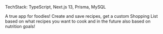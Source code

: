 TechStack: TypeScript, Next.js 13, Prisma, MySQL

A true app for foodies! Create and save recipes, get a custom Shopping List based on what recipes you want to cook and
in the future also based on nutrition goals!
